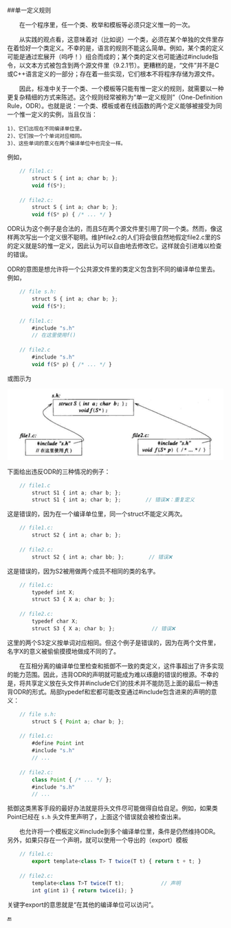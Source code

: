 ##单一定义规则

&emsp;&emsp;在一个程序里，任一个类、枚举和模板等必须只定义惟一的一次。

&emsp;&emsp;从实践的观点看，这意味着对（比如说）一个类，必须在某个单独的文件里存在着恰好一个类定义。不幸的是，语言的规则不能这么简单。例如，某个类的定义可能是通过宏展开（呜呼！）组合而成的；某个类的定义也可能通过#include指令，以文本方式被包含到两个源文件里（9.2.1节）。更糟糕的是，“文件”并不是C或C++语言定义的一部分；存在着一些实现，它们根本不将程序存储为源文件。

&emsp;&emsp;因此，标准中关于一个类、一个模板等只能有惟一定义的规则，就需要以一种更复杂精细的方式来陈述。这个规则经常被称为“单一定义规则”（One-Definition Rule，ODR）。也就是说：一个类、模板或者在线函数的两个定义能够被接受为同一个惟一定义的实例，当且仅当：

    1)、它们出现在不同编译单位里。
    2)、它们按一个个单词对应相同。
    3)、这些单词的意义在两个编译单位中也完全一样。

例如，

```javascript
    // file1.c:
        struct S { int a; char b; };
        void f(S*);
        
    // file2.c:
        struct S { int a; char b; };
        void f(S* p) { /* ... */ }
```

ODR认为这个例子是合法的，而且S在两个源文件里引用了同一个类。然而，像这样两次写出一个定义很不聪明。维护file2.c的人们将会很自然地假定file2.c里的S的定义就是S的惟一定义，因此认为可以自由地去修改它。这样就会引进难以检查的错误。

ODR的意图是想允许将一个公共源文件里的类定义包含到不同的编译单位里去。例如，

```javascript
    // file s.h:
        struct S { int a; char b; };
        void f(S*);
        
    // file1.c:
        #include "s.h"
        // 在这里使用f()
    
    // file2.c
        #include "s.h"
        void f(S* p) { /* ... */ }
```

或图示为

![](/assets/9_2_3_01.png)

下面给出违反ODR的三种情况的例子：

```javascript
    // file1.c
        struct S1 { int a; char b; };
        struct S1 { int a; char b; };        // 错误❌：重复定义
```

这是错误的，因为在一个编译单位里，同一个struct不能定义两次。

```javascript
    // file1.c:
        struct S2 { int a; char b; };
        
    // file2.c:
        struct S2 { int a; char bb; };        // 错误❌
```

这是错误的，因为S2被用做两个成员不相同的类的名字。


```javascript
    // file1.c:
        typedef int X;
        struct S3 { X a; char b; };
    
    // file2.c:
        typedef char X;
        struct S3 { X a; char b; };            // 错误❌
```

这里的两个S3定义按单词对应相同。但这个例子是错误的，因为在两个文件里，名字X的意义被偷偷摸摸地做成不同的了。

&emsp;&emsp;在互相分离的编译单位里检查和抵御不一致的类定义，这件事超出了许多实现的能力范围。因此，违背ODR的声明就可能成为难以琢磨的错误的根源。不幸的是，将共享定义放在头文件并#include它们的技术并不能防范上面的最后一种违背ODR的形式。局部typedef和宏都可能改变通过#include包含进来的声明的意义：

```javascript
    // file s.h:
        struct S { Point a; char b; };
        
    // file1.c:
        #define Point int
        #include "s.h"
        // ...
    
    // file2.c:
        class Point { /* ... */ };
        #include "s.h"
        // ...
```

抵御这类黑客手段的最好办法就是将头文件尽可能做得自给自足。例如，如果类Point已经在 `s.h` 头文件里声明了，上面这个错误就会被检查出来。

&emsp;&emsp;也允许将一个模板定义#include到多个编译单位里，条件是仍然维持ODR。另外，如果只存在一个声明，就可以使用一个导出的（export）模板

```javascript
    // file1.c:
        export template<class T> T twice(T t) { return t + t; }
    
    // file2.c:
        template<class T>T twice(T t);            // 声明
        int g(int i) { return twice(i); }
```

关键字export的意思就是“在其他的编译单位可以访问”。


🔚



